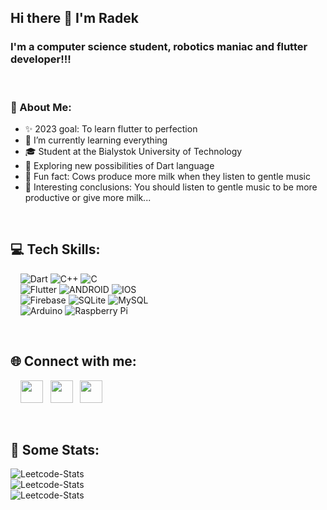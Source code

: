 ## Hi there 👋 I'm Radek
### I'm a computer science student, robotics maniac and flutter developer!!!
<br>

### 📖 About Me:

* ✨ 2023 goal: To learn flutter to perfection
* 📖 I’m currently learning everything
* 🎓 Student at the Bialystok University of Technology
* 🤯 Exploring new possibilities of Dart language
* 🤔 Fun fact: Cows produce more milk when they listen to gentle music
* 🤗 Interesting conclusions: You should listen to gentle music to be more productive or give more milk...

<br>

## 💻 Tech Skills:

 <img> <img> <img> <img> ![Dart](https://img.shields.io/badge/dart-%230175C2.svg?style=for-the-badge&logo=dart&logoColor=white) ![C++](https://img.shields.io/badge/c++-%2300599C.svg?style=for-the-badge&logo=c%2B%2B&logoColor=white) ![C](https://img.shields.io/badge/c-%2300599C.svg?style=for-the-badge&logo=c&logoColor=white) <br>
 <img> <img> <img> <img> ![Flutter](https://img.shields.io/badge/Flutter-%2302569B.svg?style=for-the-badge&logo=Flutter&logoColor=white) ![ANDROID](https://img.shields.io/badge/android-%2320232a.svg?style=for-the-badge&logo=android&logoColor=%a4c639) ![IOS](https://img.shields.io/badge/IOS-%2320232a.svg?style=for-the-badge&logo=apple&logoColor=white) <br>
 <img> <img> <img> <img> ![Firebase](https://img.shields.io/badge/firebase-%23039BE5.svg?style=for-the-badge&logo=firebase) ![SQLite](https://img.shields.io/badge/sqlite-%2307405e.svg?style=for-the-badge&logo=sqlite&logoColor=white) ![MySQL](https://img.shields.io/badge/mysql-%2300f.svg?style=for-the-badge&logo=mysql&logoColor=white)<br>
 <img> <img> <img> <img> ![Arduino](https://img.shields.io/badge/-Arduino-00979D?style=for-the-badge&logo=Arduino&logoColor=white) ![Raspberry Pi](https://img.shields.io/badge/-RaspberryPi-C51A4A?style=for-the-badge&logo=Raspberry-Pi)
 
<br>

## 🌐 Connect with me:

<img> <img> <img> <img> [<img style="width: 36px; height: 36px;" src ="https://upload.wikimedia.org/wikipedia/commons/7/7e/Gmail_icon_%282020%29.svg">](mailto:rsienkiewicz88@gmail.com) <img> <img> 
[<img style="width: 36px; height: 36px;" src ="https://upload.wikimedia.org/wikipedia/commons/c/ca/LinkedIn_logo_initials.png">](https://www.linkedin.com/in/radoslaw-sienkiewicz/)
<img> <img> 
[<img style="width: 36px; height: 36px; " src ="https://upload.wikimedia.org/wikipedia/commons/5/51/Facebook_f_logo_%282019%29.svg">](https://www.facebook.com/Radek.Sienkiewicz.20/)

<br>

## 👀 Some Stats:

<picture>
  <source media="(prefers-color-scheme: dark)" srcset="https://leetcard.jacoblin.cool/rsienkiewicz88?theme=nord&border=0&radius=6">
  <img alt="Leetcode-Stats" src="https://leetcard.jacoblin.cool/rsienkiewicz88?theme=light&border=0&radius=6">
</picture>
<br>

<picture>
  <source media="(prefers-color-scheme: dark)" srcset="https://github-readme-streak-stats.herokuapp.com/?user=TR0U8L3-gif&theme=nord&hide_border=true">
  <img alt="Leetcode-Stats" src="https://github-readme-streak-stats.herokuapp.com/?user=TR0U8L3-gif&theme=default&hide_border=true6">
</picture>
<br>

<picture>
  <source media="(prefers-color-scheme: dark)" srcset="https://github-readme-stats.vercel.app/api/top-langs/?username=TR0U8L3-gif&theme=nord&hide_border=true&include_all_commits=true&count_private=true&layout=compact">
  <img alt="Leetcode-Stats" src="https://github-readme-stats.vercel.app/api/top-langs/?username=TR0U8L3-gif&theme=defaullt&hide_border=true&include_all_commits=true&count_private=true&layout=compact">
</picture>
